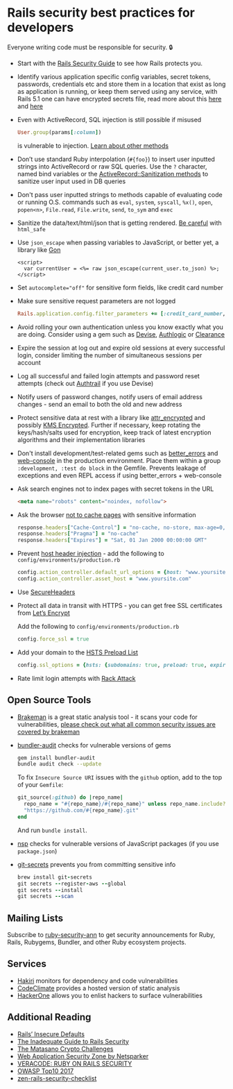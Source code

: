 # Rails security best practices for developers

Everyone writing code must be responsible for security. :lock:

- Start with the [Rails Security Guide](http://guides.rubyonrails.org/security.html) to see how Rails protects you.

- Identify various application specific config variables, secret tokens, passwords, credentials etc and store them in a location that exist as long as application is running, or keep them served using any service, with Rails 5.1 one can have encrypted secrets file, read more about this [here](https://www.google.co.in/search?q=rails+secrets+encrypted) and [here](https://medium.com/poka-techblog/the-best-way-to-store-secrets-in-your-app-is-not-to-store-secrets-in-your-app-308a6807d3ed)

- Even with ActiveRecord, SQL injection is still possible if misused

  ```ruby
  User.group(params[:column])
  ```

  is vulnerable to injection. [Learn about other methods](https://rails-sqli.org)

- Don’t use standard Ruby interpolation (`#{foo}`) to insert user inputted strings into ActiveRecord or raw SQL queries. Use the `?` character, named bind variables or the [ActiveRecord::Sanitization methods](http://api.rubyonrails.org/classes/ActiveRecord/Sanitization/ClassMethods.html#method-i-sanitize_conditions) to sanitize user input used in DB queries

-  Don't pass user inputted strings to methods capable of evaluating code or running O.S. commands such as `eval`, `system`, `syscall`, `%x()`, `open`, `popen<n>`, `File.read`, `File.write`, `send`, `to_sym` and `exec`

- Sanitize the data/text/html/json that is getting rendered. [Be careful](https://product.reverb.com/2015/08/29/stay-safe-while-using-html_safe-in-rails/) with `html_safe`

- Use `json_escape` when passing variables to JavaScript, or better yet, a library like [Gon](https://github.com/gazay/gon)

  ```erb
  <script>
    var currentUser = <%= raw json_escape(current_user.to_json) %>;
  </script>
  ```

- Set `autocomplete="off"` for sensitive form fields, like credit card number

- Make sure sensitive request parameters are not logged

  ```ruby
  Rails.application.config.filter_parameters += [:credit_card_number, :password, :username, :login]
  ```

- Avoid rolling your own authentication unless you know exactly what you are doing. Consider using a gem such as [Devise](https://github.com/plataformatec/devise), [Authlogic](https://github.com/binarylogic/authlogic) or [Clearance](https://github.com/thoughtbot/clearance)

- Expire the session at log out and expire old sessions at every successful login, consider limiting the number of simultaneous sessions per account

- Log all successful and failed login attempts and password reset attempts (check out [Authtrail](https://github.com/ankane/authtrail) if you use Devise)

- Notify users of password changes, notify users of email address changes - send an email to both the old and new address

- Protect sensitive data at rest with a library like [attr_encrypted](https://github.com/attr-encrypted/attr_encrypted) and possibly [KMS Encrypted](https://github.com/ankane/kms_encrypted). Further if necessary, keep rotating the keys/hash/salts used for encryption, keep track of latest encryption algorithms and their implementation libraries 

- Don't install development/test-related gems such as [better_errors](https://github.com/charliesome/better_errors) and [web-console](https://github.com/rails/web-console) in the production environment. Place them within a group `:development, :test do block` in the Gemfile. Prevents leakage of exceptions and even REPL access if using better_errors + web-console

- Ask search engines not to index pages with secret tokens in the URL

  ```html
  <meta name="robots" content="noindex, nofollow">
  ```

- Ask the browser [not to cache pages](https://stackoverflow.com/a/748646) with sensitive information

  ```ruby
  response.headers["Cache-Control"] = "no-cache, no-store, max-age=0, must-revalidate"
  response.headers["Pragma"] = "no-cache"
  response.headers["Expires"] = "Sat, 01 Jan 2000 00:00:00 GMT"
  ```

- Prevent [host header injection](http://carlos.bueno.org/2008/06/host-header-injection.html) - add the following to `config/environments/production.rb`

  ```ruby
  config.action_controller.default_url_options = {host: "www.yoursite.com"}
  config.action_controller.asset_host = "www.yoursite.com"
  ```

- Use [SecureHeaders](https://github.com/twitter/secureheaders)

- Protect all data in transit with HTTPS - you can get free SSL certificates from [Let’s Encrypt](https://letsencrypt.org/)

  Add the following to `config/environments/production.rb`

  ```ruby
  config.force_ssl = true
  ```

- Add your domain to the [HSTS Preload List](https://hstspreload.org/)

  ```ruby
  config.ssl_options = {hsts: {subdomains: true, preload: true, expires: 1.year}}
  ```

- Rate limit login attempts with [Rack Attack](https://github.com/kickstarter/rack-attack)



## Open Source Tools

- [Brakeman](https://github.com/presidentbeef/brakeman) is a great static analysis tool - it scans your code for vulnerabilities, [please check out what all common security issues are covered by brakeman](https://github.com/presidentbeef/brakeman/tree/master/docs/warning_types)
- [bundler-audit](https://github.com/rubysec/bundler-audit) checks for vulnerable versions of gems

  ```sh
  gem install bundler-audit
  bundle audit check --update
  ```

  To fix `Insecure Source URI` issues with the `github` option, add to the top of your `Gemfile`:

  ```ruby
  git_source(:github) do |repo_name|
    repo_name = "#{repo_name}/#{repo_name}" unless repo_name.include?("/")
    "https://github.com/#{repo_name}.git"
  end
  ```

  And run `bundle install`.

- [nsp](https://github.com/nodesecurity/nsp) checks for vulnerable versions of JavaScript packages (if you use `package.json`)
- [git-secrets](https://github.com/awslabs/git-secrets) prevents you from committing sensitive info

  ```ruby
  brew install git-secrets
  git secrets --register-aws --global
  git secrets --install
  git secrets --scan
  ```

## Mailing Lists

Subscribe to [ruby-security-ann](https://groups.google.com/forum/#!forum/ruby-security-ann) to get security announcements for Ruby, Rails, Rubygems, Bundler, and other Ruby ecosystem projects.

## Services

- [Hakiri](https://hakiri.io/) monitors for dependency and code vulnerabilities
- [CodeClimate](https://codeclimate.com/) provides a hosted version of static analysis
- [HackerOne](https://hackerone.com/) allows you to enlist hackers to surface vulnerabilities

## Additional Reading

- [Rails’ Insecure Defaults](https://codeclimate.com/blog/rails-insecure-defaults/)
- [The Inadequate Guide to Rails Security](https://blog.honeybadger.io/ruby-security-tutorial-and-rails-security-guide/)
- [The Matasano Crypto Challenges](https://cryptopals.com/)
- [Web Application Security Zone by Netsparker](https://www.netsparker.com/blog/web-security/)
- [VERACODE: RUBY ON RAILS SECURITY](https://www.veracode.com/security/ruby-security)
- [OWASP Top10 2017](https://www.owasp.org/index.php/Category:OWASP_Top_Ten_2017_Project)
- [zen-rails-security-checklist](https://github.com/amolpujari/zen-rails-security-checklist)

